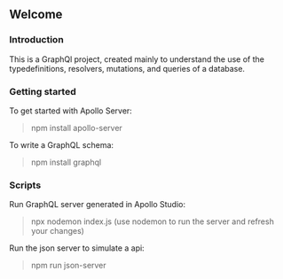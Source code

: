 ## Welcome

### Introduction

This is a GraphQl project, created mainly to understand the use of
the typedefinitions, resolvers, mutations, and queries of a database.

### Getting started

To get started with Apollo Server:

> npm install apollo-server

To write a GraphQL schema:

> npm install graphql

### Scripts

Run GraphQL server generated in Apollo Studio:

> npx nodemon index.js (use nodemon to run the server and refresh your changes)

Run the json server to simulate a api:

> npm run json-server


